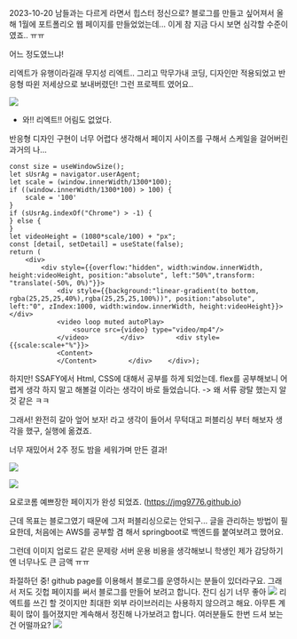 2023-10-20
남들과는 다르게 라면서 힙스터 정신으로? 블로그를 만들고 싶어져서 올해 1월에 포트폴리오 웹 페이지를 만들었었는데... 이게 참 지금 다시 보면 심각할 수준이 였죠.. ㅠㅠ

어느 정도였느냐!

리엑트가 유행이라길래 무지성 리엑트.. 그리고 막무가내 코딩, 디자인만 적용되었고 반응형 따윈 저세상으로 보내버렸던! 그런 프로젝트 였어요..

![](https://i.imgur.com/rBu2emh.png)
-  와!! 리엑트!! 어림도 없었다.

반응형 디자인 구현이 너무 어렵다 생각해서  페이지 사이즈를 구해서 스케일을 걸어버린 과거의 나...
```
const size = useWindowSize();  
let sUsrAg = navigator.userAgent;  
let scale = (window.innerWidth/1300*100);  
if ((window.innerWidth/1300*100) > 100) {  
    scale = '100'  
}  
if (sUsrAg.indexOf("Chrome") > -1) {  
} else {  
}  
let videoHeight = (1080*scale/100) + "px";  
const [detail, setDetail] = useState(false);  
return (  
    <div>  
        <div style={{overflow:"hidden", width:window.innerWidth, height:videoHeight, position:"absolute", left:"50%",transform: "translate(-50%, 0%)"}}>  
            <div style={{background:"linear-gradient(to bottom, rgba(25,25,25,40%),rgba(25,25,25,100%))", position:"absolute", left:"0", zIndex:1000, width:window.innerWidth, height:videoHeight}}></div>  
            <video loop muted autoPlay>  
                <source src={video} type="video/mp4"/>  
            </video>        </div>        <div style={{scale:scale+"%"}}>  
            <Content>  
            </Content>        </div>    </div>);
```

하지만! SSAFY에서 Html, CSS에 대해서 공부를 하게 되었는데. 
flex를 공부해보니 어렵게 생각 하지 말고 해볼걸 이라는 생각이 바로 들었습니다. -> 왜 서류 광탈 했는지 알 것 같은 ㅋㅋ

그래서! 완전히 갈아 엎어 보자! 라고 생각이 들어서 무턱대고 퍼블리싱 부터 해보자 생각을 했구, 실행에 옮겼죠.

너무 재밌어서 2주 정도 밤을 세워가며 만든 결과!

![](https://i.imgur.com/gqhn0sf.png)

![](https://i.imgur.com/kfrmHH6.png)

요로코롬 예쁘장한 페이지가 완성 되었죠. (https://jmg9776.github.io)

근데 목표는 블로그였기 때문에 그저 퍼블리싱으로는 안되구... 글을 관리하는 방법이 필요한데, 처음에는 AWS를 공부할 겸 해서 springboot로 백엔드를 붙여보려고 했어요.

그런데 이미지 업로드 같은 문제랑 서버 운용 비용을 생각해보니 학생인 제가 감당하기엔 너무나도 큰 금액 ㅠㅠ

좌절하던 중! github page를 이용해서 블로그를 운영하시는 분들이 있더라구요.
그래서 저도 깃헙 페이지를 써서 블로그를 만들어 보려고 합니다. 
잔디 심기 너무 좋아
![](https://i.imgur.com/kH6HwuB.jpg)
리엑트를 쓰긴 할 것이지만 최대한 외부 라이브러리는 사용하지 않으려고 해요.
아무튼 계획이 많이 틀어졌지만 계속해서 정진해 나가보려고 합니다.
여러분들도 한번 드셔 보는 건 어떨까요?
![](https://i.imgur.com/dUQalzH.png)
